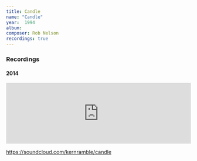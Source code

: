 ```yaml
---
title: Candle
name: "Candle"
year:  1994
album: 
composer: Rob Nelson
recordings: true
---
```


<h3>Recordings</h3>

<h4>2014</h4>

<iframe width="100%" height="166" scrolling="no" frameborder="no" allow="autoplay" src="https://w.soundcloud.com/player/?url=https%3A//api.soundcloud.com/tracks/104204818&color=%23ff5500&auto_play=false&hide_related=false&show_comments=true&show_user=true&show_reposts=false&show_teaser=true"></iframe>

https://soundcloud.com/kernramble/candle
